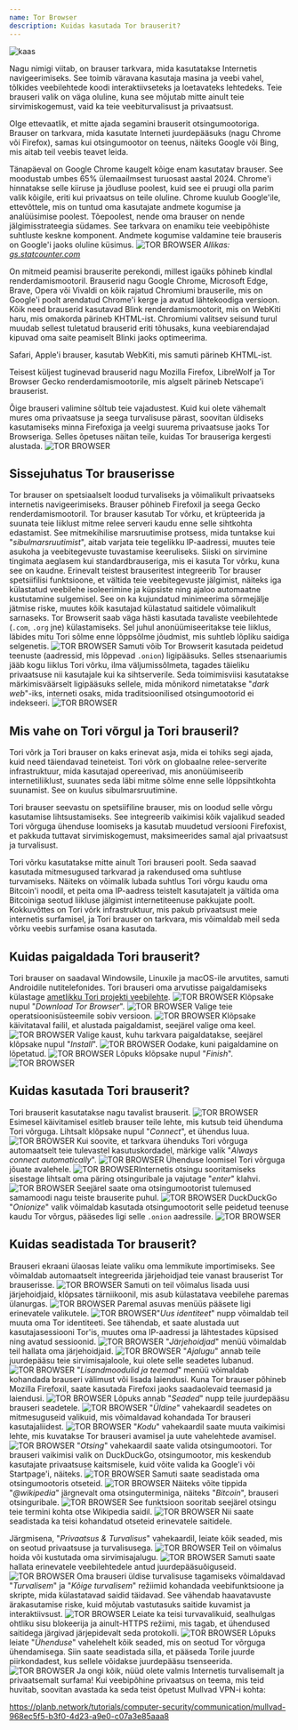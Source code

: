 ```yaml
---
name: Tor Browser
description: Kuidas kasutada Tor brauserit?
---
```

![kaas](assets/cover.webp)

Nagu nimigi viitab, on brauser tarkvara, mida kasutatakse Internetis navigeerimiseks. See toimib väravana kasutaja masina ja veebi vahel, tõlkides veebilehtede koodi interaktiivseteks ja loetavateks lehtedeks. Teie brauseri valik on väga oluline, kuna see mõjutab mitte ainult teie sirvimiskogemust, vaid ka teie veebiturvalisust ja privaatsust.

Olge ettevaatlik, et mitte ajada segamini brauserit otsingumootoriga. Brauser on tarkvara, mida kasutate Interneti juurdepääsuks (nagu Chrome või Firefox), samas kui otsingumootor on teenus, näiteks Google või Bing, mis aitab teil veebis teavet leida.

Tänapäeval on Google Chrome kaugelt kõige enam kasutatav brauser. See moodustab umbes 65% ülemaailmsest turuosast aastal 2024. Chrome'i hinnatakse selle kiiruse ja jõudluse poolest, kuid see ei pruugi olla parim valik kõigile, eriti kui privaatsus on teile oluline. Chrome kuulub Google'ile, ettevõttele, mis on tuntud oma kasutajate andmete kogumise ja analüüsimise poolest. Tõepoolest, nende oma brauser on nende jälgimisstrateegia südames. See tarkvara on enamiku teie veebipõhiste suhtluste keskne komponent. Andmete kogumise valdamine teie brauseris on Google'i jaoks oluline küsimus.
![TOR BROWSER](assets/notext/01.webp)
*Allikas: [gs.statcounter.com](https://gs.statcounter.com/browser-market-share)*

On mitmeid peamisi brauserite perekondi, millest igaüks põhineb kindlal renderdamismootoril. Brauserid nagu Google Chrome, Microsoft Edge, Brave, Opera või Vivaldi on kõik rajatud Chromiumi brauserile, mis on Google'i poolt arendatud Chrome'i kerge ja avatud lähtekoodiga versioon. Kõik need brauserid kasutavad Blink renderdamismootorit, mis on WebKiti haru, mis omakorda pärineb KHTML-ist. Chromiumi valitsev seisund turul muudab sellest tuletatud brauserid eriti tõhusaks, kuna veebiarendajad kipuvad oma saite peamiselt Blinki jaoks optimeerima.

Safari, Apple'i brauser, kasutab WebKiti, mis samuti pärineb KHTML-ist.

Teisest küljest tuginevad brauserid nagu Mozilla Firefox, LibreWolf ja Tor Browser Gecko renderdamismootorile, mis algselt pärineb Netscape'i brauserist.

Õige brauseri valimine sõltub teie vajadustest. Kuid kui olete vähemalt mures oma privaatsuse ja seega turvalisuse pärast, soovitan üldiseks kasutamiseks minna Firefoxiga ja veelgi suurema privaatsuse jaoks Tor Browseriga. Selles õpetuses näitan teile, kuidas Tor brauseriga kergesti alustada.
![TOR BROWSER](assets/notext/02.webp)

## Sissejuhatus Tor brauserisse

Tor brauser on spetsiaalselt loodud turvaliseks ja võimalikult privaatseks internetis navigeerimiseks. Brauser põhineb Firefoxil ja seega Gecko renderdamismootoril.
Tor brauser kasutab Tor võrku, et krüpteerida ja suunata teie liiklust mitme relee serveri kaudu enne selle sihtkohta edastamist. See mitmekihilise marsruutimise protsess, mida tuntakse kui "*sibulmarsruutimist*", aitab varjata teie tegelikku IP-aadressi, muutes teie asukoha ja veebitegevuste tuvastamise keeruliseks. Siiski on sirvimine tingimata aeglasem kui standardbrauseriga, mis ei kasuta Tor võrku, kuna see on kaudne.
Erinevalt teistest brauseritest integreerib Tor brauser spetsiifilisi funktsioone, et vältida teie veebitegevuste jälgimist, näiteks iga külastatud veebilehe isoleerimine ja küpsiste ning ajaloo automaatne kustutamine sulgemisel. See on ka kujundatud minimeerima sõrmejälje jätmise riske, muutes kõik kasutajad külastatud saitidele võimalikult sarnaseks.
Tor Browserit saab väga hästi kasutada tavaliste veebilehtede (`.com`, `.org` jne) külastamiseks. Sel juhul anonüümiseeritakse teie liiklus, läbides mitu Tori sõlme enne lõppsõlme jõudmist, mis suhtleb lõpliku saidiga selgenetis. ![TOR BROWSER](assets/notext/03.webp)
Samuti võib Tor Browserit kasutada peidetud teenuste (aadressid, mis lõppevad `.onion`) ligipääsuks. Selles stsenaariumis jääb kogu liiklus Tori võrku, ilma väljumissõlmeta, tagades täieliku privaatsuse nii kasutajale kui ka sihtserverile. Seda toimimisviisi kasutatakse märkimisväärselt ligipääsuks sellele, mida mõnikord nimetatakse "*dark web*"-iks, interneti osaks, mida traditsioonilised otsingumootorid ei indekseeri.
![TOR BROWSER](assets/notext/04.webp)

## Mis vahe on Tori võrgul ja Tori brauseril?

Tori võrk ja Tori brauser on kaks erinevat asja, mida ei tohiks segi ajada, kuid need täiendavad teineteist. Tori võrk on globaalne relee-serverite infrastruktuur, mida kasutajad opereerivad, mis anonüümiseerib internetiliiklust, suunates seda läbi mitme sõlme enne selle lõppsihtkohta suunamist. See on kuulus sibulmarsruutimine.

Tori brauser seevastu on spetsiifiline brauser, mis on loodud selle võrgu kasutamise lihtsustamiseks. See integreerib vaikimisi kõik vajalikud seaded Tori võrguga ühenduse loomiseks ja kasutab muudetud versiooni Firefoxist, et pakkuda tuttavat sirvimiskogemust, maksimeerides samal ajal privaatsust ja turvalisust.

Tori võrku kasutatakse mitte ainult Tori brauseri poolt. Seda saavad kasutada mitmesugused tarkvarad ja rakendused oma suhtluse turvamiseks. Näiteks on võimalik lubada suhtlus Tori võrgu kaudu oma Bitcoin'i noodil, et peita oma IP-aadress teistelt kasutajatelt ja vältida oma Bitcoiniga seotud liikluse jälgimist internetiteenuse pakkujate poolt.
Kokkuvõttes on Tori võrk infrastruktuur, mis pakub privaatsust meie internetis surfamisel, ja Tori brauser on tarkvara, mis võimaldab meil seda võrku veebis surfamise osana kasutada.

## Kuidas paigaldada Tori brauserit?

Tori brauser on saadaval Windowsile, Linuxile ja macOS-ile arvutites, samuti Androidile nutitelefonides. Tori brauseri oma arvutisse paigaldamiseks külastage [ametlikku Tori projekti veebilehte](https://www.torproject.org/).
![TOR BROWSER](assets/notext/05.webp)
Klõpsake nupul "*Download Tor Browser*".
![TOR BROWSER](assets/notext/06.webp)
Valige teie operatsioonisüsteemile sobiv versioon.
![TOR BROWSER](assets/notext/07.webp)
Klõpsake käivitataval failil, et alustada paigaldamist, seejärel valige oma keel.
![TOR BROWSER](assets/notext/08.webp)
Valige kaust, kuhu tarkvara paigaldatakse, seejärel klõpsake nupul "*Install*".
![TOR BROWSER](assets/notext/09.webp)
Oodake, kuni paigaldamine on lõpetatud.
![TOR BROWSER](assets/notext/10.webp)
Lõpuks klõpsake nupul "*Finish*".
![TOR BROWSER](assets/notext/11.webp)

## Kuidas kasutada Tori brauserit?

Tori brauserit kasutatakse nagu tavalist brauserit.
![TOR BROWSER](assets/notext/12.webp)
Esimesel käivitamisel esitleb brauser teile lehte, mis kutsub teid ühenduma Tori võrguga. Lihtsalt klõpsake nupul "*Connect*", et ühendus luua.
![TOR BROWSER](assets/notext/13.webp)
Kui soovite, et tarkvara ühenduks Tori võrguga automaatselt teie tulevastel kasutuskordadel, märkige valik "*Always connect automatically*".
![TOR BROWSER](assets/notext/14.webp)
Ühenduse loomisel Tori võrguga jõuate avalehele.
![TOR BROWSER](assets/notext/15.webp)Internetis otsingu sooritamiseks sisestage lihtsalt oma päring otsinguribale ja vajutage "*enter*" klahvi.
![TOR BROWSER](assets/notext/16.webp)
Seejärel saate oma otsingumootorist tulemused samamoodi nagu teiste brauserite puhul.
![TOR BROWSER](assets/notext/17.webp)
DuckDuckGo "*Onionize*" valik võimaldab kasutada otsingumootorit selle peidetud teenuse kaudu Tor võrgus, pääsedes ligi selle `.onion` aadressile.
![TOR BROWSER](assets/notext/18.webp)

## Kuidas seadistada Tor brauserit?

Brauseri ekraani ülaosas leiate valiku oma lemmikute importimiseks. See võimaldab automaatselt integreerida järjehoidjad teie vanast brauserist Tor brauserisse.
![TOR BROWSER](assets/notext/19.webp)
Samuti on teil võimalus lisada uusi järjehoidjaid, klõpsates tärniikoonil, mis asub külastatava veebilehe paremas ülanurgas.
![TOR BROWSER](assets/notext/20.webp)
Paremal asuvas menüüs pääsete ligi erinevatele valikutele.
![TOR BROWSER](assets/notext/21.webp)"*Uus identiteet*" nupp võimaldab teil muuta oma Tor identiteeti. See tähendab, et saate alustada uut kasutajasessiooni Tor'is, muutes oma IP-aadressi ja lähtestades küpsised ning avatud sessioonid.
![TOR BROWSER](assets/notext/22.webp)
"*Järjehoidjad*" menüü võimaldab teil hallata oma järjehoidjaid.
![TOR BROWSER](assets/notext/23.webp)
"*Ajalugu*" annab teile juurdepääsu teie sirvimisajaloole, kui olete selle seadetes lubanud.
![TOR BROWSER](assets/notext/24.webp)
"*Lisandmoodulid ja teemad*" menüü võimaldab kohandada brauseri välimust või lisada laiendusi. Kuna Tor brauser põhineb Mozilla Firefoxil, saate kasutada Firefoxi jaoks saadaolevaid teemasid ja laiendusi.
![TOR BROWSER](assets/notext/25.webp)
Lõpuks annab "*Seaded*" nupp teile juurdepääsu brauseri seadetele.
![TOR BROWSER](assets/notext/26.webp)
"*Üldine*" vahekaardil seadetes on mitmesuguseid valikuid, mis võimaldavad kohandada Tor brauseri kasutajaliidest.
![TOR BROWSER](assets/notext/27.webp)
"*Kodu*" vahekaardil saate muuta vaikimisi lehte, mis kuvatakse Tor brauseri avamisel ja uute vahelehtede avamisel.
![TOR BROWSER](assets/notext/28.webp)
"*Otsing*" vahekaardil saate valida otsingumootori. Tor brauseri vaikimisi valik on DuckDuckGo, otsingumootor, mis keskendub kasutajate privaatsuse kaitsmisele, kuid võite valida ka Google'i või Startpage'i, näiteks.
![TOR BROWSER](assets/notext/29.webp)
Samuti saate seadistada oma otsingumootoris otseteid.
![TOR BROWSER](assets/notext/30.webp)
Näiteks võite tippida "*@wikipedia*" järgnevalt oma otsinguterminiga, näiteks "*Bitcoin*", brauseri otsinguribale.
![TOR BROWSER](assets/notext/31.webp)
See funktsioon sooritab seejärel otsingu teie termini kohta otse Wikipedia saidil.
![TOR BROWSER](assets/notext/32.webp)
Nii saate seadistada ka teisi kohandatud otseteid erinevatele saitidele.

Järgmisena, "*Privaatsus & Turvalisus*" vahekaardil, leiate kõik seaded, mis on seotud privaatsuse ja turvalisusega.
![TOR BROWSER](assets/notext/33.webp)
Teil on võimalus hoida või kustutada oma sirvimisajalugu.
![TOR BROWSER](assets/notext/34.webp) Samuti saate hallata erinevatele veebilehtedele antud juurdepääsuõiguseid.
![TOR BROWSER](assets/notext/35.webp)
Oma brauseri üldise turvalisuse tagamiseks võimaldavad "*Turvalisem*" ja "*Kõige turvalisem*" režiimid kohandada veebifunktsioone ja skripte, mida külastatavad saidid täidavad. See vähendab haavatavuste ärakasutamise riske, kuid mõjutab vastutasuks saitide kuvamist ja interaktiivsust. ![TOR BROWSER](assets/notext/36.webp) Leiate ka teisi turvavalikuid, sealhulgas ohtliku sisu blokeerija ja ainult-HTTPS režiimi, mis tagab, et ühendused saitidega järgivad järjepidevalt seda protokolli. ![TOR BROWSER](assets/notext/37.webp) Lõpuks leiate "*Ühenduse*" vahelehelt kõik seaded, mis on seotud Tor võrguga ühendamisega. Siin saate seadistada silla, et pääseda Torile juurde piirkondadest, kus sellele võidakse juurdepääsu tsenseerida. ![TOR BROWSER](assets/notext/38.webp) Ja ongi kõik, nüüd olete valmis Internetis turvalisemalt ja privaatsemalt surfama! Kui veebipõhine privaatsus on teema, mis teid huvitab, soovitan avastada ka seda teist õpetust Mullvad VPN-i kohta:

https://planb.network/tutorials/computer-security/communication/mullvad-968ec5f5-b3f0-4d23-a9e0-c07a3e85aaa8
